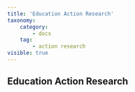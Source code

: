 ```yaml
---
title: 'Education Action Research'
taxonomy:
    category:
        - docs
    tag:
        - action research
visible: true
---
```


## Education Action Research
